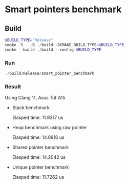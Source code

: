 # Smart pointers benchmark

## Build

```ps1
$BUILD_TYPE="Release"
cmake -S . -B ./build -DCMAKE_BUILD_TYPE=$BUILD_TYPE
cmake --build ./build --config $BUILD_TYPE
```

### Run
```ps1
./build/Release/smart_pointer_benchmark
```

### Result
Using Clang 11, Asus Tuf A15

- Stack benchmark

    Elasped time: 11.9317 us

- Heap benchmark using raw pointer

    Elasped time: 14.0916 us

- Shared pointer benchmark

    Elasped time: 14.2042 us

- Unique pointer benchmark

    Elasped time: 11.7262 us